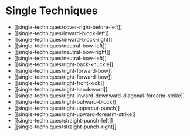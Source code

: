 # Single Techniques

- [[single-techniques/cover-right-before-left]]
- [[single-techniques/inward-block-left]]
- [[single-techniques/inward-block-right]]
- [[single-techniques/neutral-bow-left]]
- [[single-techniques/neutral-bow-right]]
- [[single-techniques/neutral-bow-left]]
- [[single-techniques/right-back-knuckle]]
- [[single-techniques/right-forward-bow]]
- [[single-techniques/right-forward-bow]]
- [[single-techniques/right-front-kick]]
- [[single-techniques/right-handsword]]
- [[single-techniques/right-inward-downward-diagonal-forearm-strike]]
- [[single-techniques/right-outward-block]]
- [[single-techniques/right-uppercut-punch]]
- [[single-techniques/right-upward-forearm-strike]]
- [[single-techniques/straight-punch-left]]
- [[single-techniques/straight-punch-right]]
